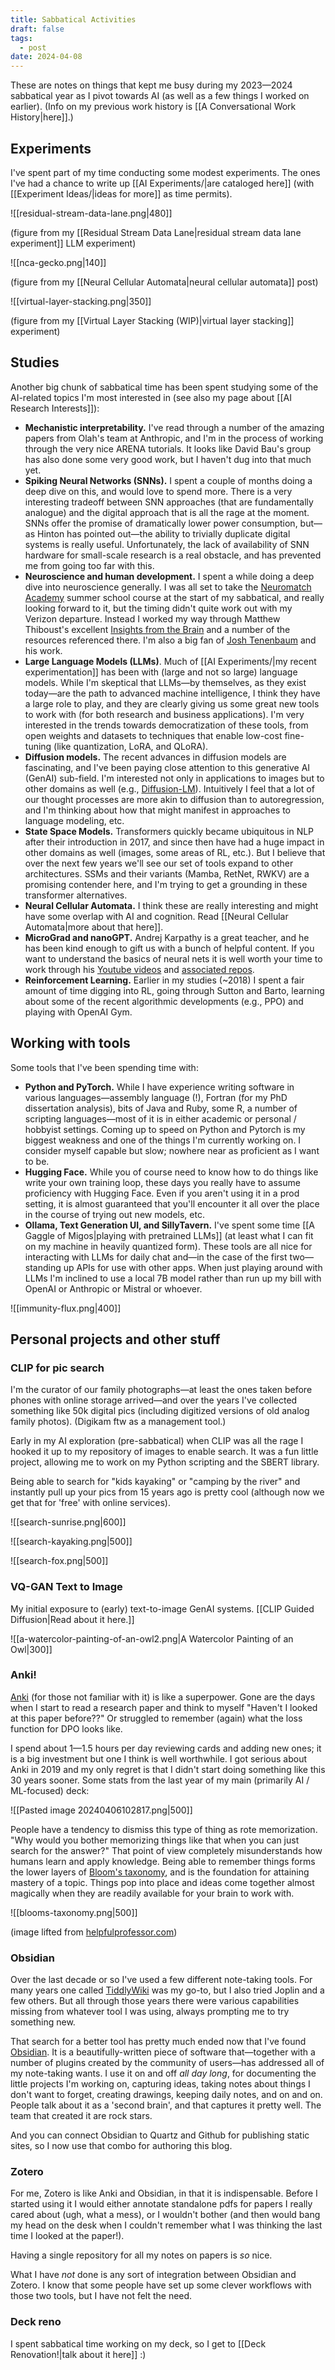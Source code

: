 ```yaml
---
title: Sabbatical Activities
draft: false
tags:
  - post
date: 2024-04-08
---
```

These are notes on things that kept me busy during my 2023—2024 sabbatical year as I pivot towards AI (as well as a few things I worked on earlier). (Info on my previous work history is [[A Conversational Work History|here]].)

## Experiments

I've spent part of my time conducting some modest experiments. The ones I've had a chance to write up [[AI Experiments/|are cataloged here]] (with [[Experiment Ideas/|ideas for more]] as time permits).

![[residual-stream-data-lane.png|480]]

(figure from my [[Residual Stream Data Lane|residual stream data lane experiment]] LLM experiment)

![[nca-gecko.png|140]]

(figure from my [[Neural Cellular Automata|neural cellular automata]] post)

![[virtual-layer-stacking.png|350]]

(figure from my [[Virtual Layer Stacking (WIP)|virtual layer stacking]] experiment)

## Studies

Another big chunk of sabbatical time has been spent studying some of the AI-related topics I'm most interested in (see also my page about [[AI Research Interests]]):
- **Mechanistic interpretability.** I've read through a number of the amazing papers from Olah's team at Anthropic, and I'm in the process of working through the very nice ARENA tutorials. It looks like David Bau's group has also done some very good work, but I haven't dug into that much yet.
- **Spiking Neural Networks (SNNs).** I spent a couple of months doing a deep dive on this, and would love to spend more. There is a very interesting tradeoff between SNN approaches (that are fundamentally analogue) and the digital approach that is all the rage at the moment. SNNs offer the promise of dramatically lower power consumption, but—as Hinton has pointed out—the ability to trivially duplicate digital systems is really useful. Unfortunately, the lack of availability of SNN hardware for small-scale research is a real obstacle, and has prevented me from going too far with this.
- **Neuroscience and human development.** I spent a while doing a deep dive into neuroscience generally. I was all set to take the [Neuromatch Academy](https://neuromatch.io/neuroscience/) summer school course at the start of my sabbatical, and really looking forward to it, but the timing didn't quite work out with my Verizon departure. Instead I worked my way through Matthew Thiboust's excellent [Insights from the Brain](https://www.insightsfromthebrain.com/) and a number of the resources referenced there. I'm also a big fan of [Josh Tenenbaum](https://www.csail.mit.edu/person/joshua-tenenbaum) and his work.
- **Large Language Models (LLMs)**. Much of [[AI Experiments/|my recent experimentation]] has been with (large and not so large) language models. While I'm skeptical that LLMs—by themselves, as they exist today—are the path to advanced machine intelligence, I think they have a large role to play, and they are clearly giving us some great new tools to work with (for both research and business applications). I'm very interested in the trends towards democratization of these tools, from open weights and datasets to techniques that enable low-cost fine-tuning (like quantization, LoRA, and QLoRA).
- **Diffusion models.** The recent advances in diffusion models are fascinating, and I've been paying close attention to this generative AI (GenAI) sub-field. I'm interested not only in applications to images but to other domains as well (e.g., [Diffusion-LM](https://arxiv.org/abs/2205.14217)). Intuitively I feel that a lot of our thought processes are more akin to diffusion than to autoregression, and I'm thinking about how that might manifest in approaches to language modeling, etc.
- **State Space Models.** Transformers quickly became ubiquitous in NLP after their introduction in 2017, and since then have had a huge impact in other domains as well (images, some areas of RL, etc.). But I believe that over the next few years we'll see our set of tools expand to other architectures. SSMs and their variants (Mamba, RetNet, RWKV) are a promising contender here, and I'm trying to get a grounding in these transformer alternatives.
- **Neural Cellular Automata.** I think these are really interesting and might have some overlap with AI and cognition. Read [[Neural Cellular Automata|more about that here]].
- **MicroGrad and nanoGPT.** Andrej Karpathy is a great teacher, and he has been kind enough to gift us with a bunch of helpful content. If you want to understand the basics of neural nets it is well worth your time to work through his [Youtube videos](https://www.youtube.com/@AndrejKarpathy/videos) and [associated repos](https://github.com/karpathy).
- **Reinforcement Learning.** Earlier in my studies (~2018) I spent a fair amount of time digging into RL, going through Sutton and Barto, learning about some of the recent algorithmic developments (e.g., PPO) and playing with OpenAI Gym.

## Working with tools

Some tools that I've been spending time with:
- **Python and PyTorch.** While I have experience writing software in various languages—assembly language (!), Fortran (for my PhD dissertation analysis), bits of Java and Ruby, some R, a number of scripting languages—most of it is in either academic or personal / hobbyist settings. Coming up to speed on Python and Pytorch is my biggest weakness and one of the things I'm currently working on. I consider myself capable but slow; nowhere near as proficient as I want to be.
- **Hugging Face.** While you of course need to know how to do things like write your own training loop, these days you really have to assume proficiency with Hugging Face. Even if you aren't using it in a prod setting, it is almost guaranteed that you'll encounter it all over the place in the course of trying out new models, etc.
- **Ollama, Text Generation UI, and SillyTavern.** I've spent some time [[A Gaggle of Migos|playing with pretrained LLMs]] (at least what I can fit on my machine in heavily quantized form). These tools are all nice for interacting with LLMs for daily chat and—in the case of the first two—standing up APIs for use with other apps. When just playing around with LLMs I'm inclined to use a local 7B model rather than run up my bill with OpenAI or Anthropic or Mistral or whoever.

![[immunity-flux.png|400]]

## Personal projects and other stuff

### CLIP for pic search

I'm the curator of our family photographs—at least the ones taken before phones with online storage arrived—and over the years I've collected something like 50k digital pics (including digitized versions of old analog family photos). (Digikam ftw as a management tool.)

Early in my AI exploration (pre-sabbatical) when CLIP was all the rage I hooked it up to my repository of images to enable search. It was a fun little project, allowing me to work on my Python scripting and the SBERT library.

Being able to search for "kids kayaking" or "camping by the river" and instantly pull up your pics from 15 years ago is pretty cool (although now we get that for 'free' with online services).

![[search-sunrise.png|600]]

![[search-kayaking.png|500]]

![[search-fox.png|500]]

### VQ-GAN Text to Image

My initial exposure to (early) text-to-image GenAI systems. [[CLIP Guided Diffusion|Read about it here.]]

![[a-watercolor-painting-of-an-owl2.png|A Watercolor Painting of an Owl|300]]

### Anki!
[Anki](https://apps.ankiweb.net/) (for those not familiar with it) is like a superpower. Gone are the days when I start to read a research paper and think to myself "Haven't I looked at this paper before??" Or struggled to remember (again) what the loss function for DPO looks like.

I spend about 1—1.5 hours per day reviewing cards and adding new ones; it is a big investment but one I think is well worthwhile. I got serious about Anki in 2019 and my only regret is that I didn't start doing something like this 30 years sooner. Some stats from the last year of my main (primarily AI / ML-focused) deck:


![[Pasted image 20240406102817.png|500]]

People have a tendency to dismiss this type of thing as rote memorization. "Why would you bother memorizing things like that when you can just search for the answer?" That point of view completely misunderstands how humans learn and apply knowledge. Being able to remember things forms the lower layers of [Bloom's taxonomy](https://en.wikipedia.org/wiki/Bloom's_taxonomy), and is the foundation for attaining mastery of a topic. Things pop into place and ideas come together almost magically when they are readily available for your brain to work with.

![[blooms-taxonomy.png|500]]

(image lifted from [helpfulprofessor.com](https://helpfulprofessor.com/levels-of-understanding/))

### Obsidian

Over the last decade or so I've used a few different note-taking tools. For many years one called [TiddlyWiki](https://tiddlywiki.com/) was my go-to, but I also tried Joplin and a few others. But all through those years there were various capabilities missing from whatever tool I was using, always prompting me to try something new.

That search for a better tool has pretty much ended now that I've found [Obsidian](https://obsidian.md/).  It is a beautifully-written piece of software that—together with a number of plugins created by the community of users—has addressed all of my note-taking wants. I use it on and off *all day long*, for documenting the little projects I'm working on, capturing ideas, taking notes about things I don't want to forget, creating drawings, keeping daily notes, and on and on. People talk about it as a 'second brain', and that captures it pretty well. The team that created it are rock stars.

And you can connect Obsidian to Quartz and Github for publishing static sites, so I now use that combo for authoring this blog.

### Zotero

For me, Zotero is like Anki and Obsidian, in that it is indispensable. Before I started using it I would either annotate standalone pdfs for papers I really cared about (ugh, what a mess), or I wouldn't bother (and then would bang my head on the desk when I couldn't remember what I was thinking the last time I looked at the paper!).

Having a single repository for all my notes on papers is *so* nice.

What I have *not* done is any sort of integration between Obsidian and Zotero. I know that some people have set up some clever workflows with those two tools, but I have not felt the need.

### Deck reno

I spent sabbatical time working on my deck, so I get to [[Deck Renovation!|talk about it here]] :)
